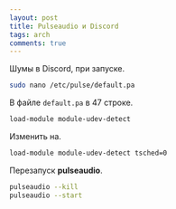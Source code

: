 ```yaml
---
layout: post
title: Pulseaudio и Discord
tags: arch
comments: true
---
```


Шумы в Discord, при запуске.

```sh
sudo nano /etc/pulse/default.pa
```

В файле `default.pa` в 47 строке.

```sh
load-module module-udev-detect
```

Изменить на.

```sh
load-module module-udev-detect tsched=0
```

Перезапуск **pulseaudio**.

```sh
pulseaudio --kill
pulseaudio --start
```